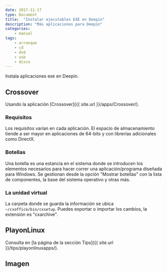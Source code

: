 ```yaml
---
date: 2017-11-17
type: Document
title:  "Instalar ejecutables EXE en Deepin"
description: "Más aplicaciones para Deepin"
categories:
    - manual
tags:
    - arranque
    - cd
    - dvd
    - usb
    - disco
---
```


Instala aplicaciones exe en Deepin.

## Crossover
Usando la aplicación [Crossover]({{ site.url }}/apps/Crossover/).

### Requisitos

Los requisitos varían en cada aplicación. El espacio de almacenamiento tiende a ser mayor en aplicaciones de 64-bits y con librerías adicionales como DirectX.

### Botellas

Una botella es una estancia en el sistema donde se introducen los elementos necesarios para hacer correr una aplicación/programa diseñada para Windows. Se gestionan desde la opción "Mostrar botellas" con la lista de componentes, la base del sistema operativo y otras más.

### La unidad virtual

La carpeta donde se guarda la información se ubica `~/cxoffice/bin/cxsetup`. Puedes exportar o importar los cambios, la extensión es "cxarchive".

## PlayonLinux

Consulta en [la página de la sección Tips]({{ site.url }}/tips/playonlinuxapps/).

## Imagen

<div class="row">
    <div class="medium-12 columns t30">
    <img src="{{ site.urlimg }}crossover.png" alt="">
    </div><!-- /.medium-4.columns -->
</div>
